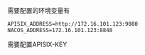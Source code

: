 需要配置的环境变量有
```
APISIX_ADDRESS=http://172.16.101.123:9080
NACOS_ADDRESS=172.16.101.123:8848

```
需要配置APISIX-KEY